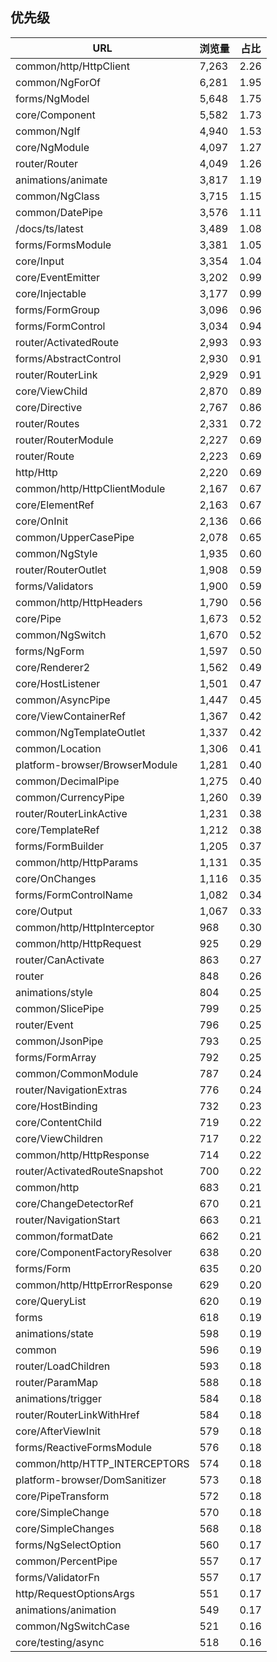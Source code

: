 ## 优先级

URL|浏览量|占比
---|---|----
common/http/HttpClient | 7,263 | 2.26
common/NgForOf | 6,281 | 1.95
forms/NgModel | 5,648 | 1.75
core/Component | 5,582 | 1.73
common/NgIf | 4,940 | 1.53
core/NgModule | 4,097 | 1.27
router/Router | 4,049 | 1.26
animations/animate | 3,817 | 1.19
common/NgClass | 3,715 | 1.15
common/DatePipe | 3,576 | 1.11
/docs/ts/latest | 3,489 | 1.08
forms/FormsModule | 3,381 | 1.05
core/Input | 3,354 | 1.04
core/EventEmitter | 3,202 | 0.99
core/Injectable | 3,177 | 0.99
forms/FormGroup | 3,096 | 0.96
forms/FormControl | 3,034 | 0.94
router/ActivatedRoute | 2,993 | 0.93
forms/AbstractControl | 2,930 | 0.91
router/RouterLink | 2,929 | 0.91
core/ViewChild | 2,870 | 0.89
core/Directive | 2,767 | 0.86
router/Routes | 2,331 | 0.72
router/RouterModule | 2,227 | 0.69
router/Route | 2,223 | 0.69
http/Http | 2,220 | 0.69
common/http/HttpClientModule | 2,167 | 0.67
core/ElementRef | 2,163 | 0.67
core/OnInit | 2,136 | 0.66
common/UpperCasePipe | 2,078 | 0.65
common/NgStyle | 1,935 | 0.60
router/RouterOutlet | 1,908 | 0.59
forms/Validators | 1,900 | 0.59
common/http/HttpHeaders | 1,790 | 0.56
core/Pipe | 1,673 | 0.52
common/NgSwitch | 1,670 | 0.52
forms/NgForm | 1,597 | 0.50
core/Renderer2 | 1,562 | 0.49
core/HostListener | 1,501 | 0.47
common/AsyncPipe | 1,447 | 0.45
core/ViewContainerRef | 1,367 | 0.42
common/NgTemplateOutlet | 1,337 | 0.42
common/Location | 1,306 | 0.41
platform-browser/BrowserModule | 1,281 | 0.40
common/DecimalPipe | 1,275 | 0.40
common/CurrencyPipe | 1,260 | 0.39
router/RouterLinkActive | 1,231 | 0.38
core/TemplateRef | 1,212 | 0.38
forms/FormBuilder | 1,205 | 0.37
common/http/HttpParams | 1,131 | 0.35
core/OnChanges | 1,116 | 0.35
forms/FormControlName | 1,082 | 0.34
core/Output | 1,067 | 0.33
common/http/HttpInterceptor | 968 | 0.30
common/http/HttpRequest | 925 | 0.29
router/CanActivate | 863 | 0.27
router | 848 | 0.26
animations/style | 804 | 0.25
common/SlicePipe | 799 | 0.25
router/Event | 796 | 0.25
common/JsonPipe | 793 | 0.25
forms/FormArray | 792 | 0.25
common/CommonModule | 787 | 0.24
router/NavigationExtras | 776 | 0.24
core/HostBinding | 732 | 0.23
core/ContentChild | 719 | 0.22
core/ViewChildren | 717 | 0.22
common/http/HttpResponse | 714 | 0.22
router/ActivatedRouteSnapshot | 700 | 0.22
common/http | 683 | 0.21
core/ChangeDetectorRef | 670 | 0.21
router/NavigationStart | 663 | 0.21
common/formatDate | 662 | 0.21
core/ComponentFactoryResolver | 638 | 0.20
forms/Form | 635 | 0.20
common/http/HttpErrorResponse | 629 | 0.20
core/QueryList | 620 | 0.19
forms | 618 | 0.19
animations/state | 598 | 0.19
common | 596 | 0.19
router/LoadChildren | 593 | 0.18
router/ParamMap | 588 | 0.18
animations/trigger | 584 | 0.18
router/RouterLinkWithHref | 584 | 0.18
core/AfterViewInit | 579 | 0.18
forms/ReactiveFormsModule | 576 | 0.18
common/http/HTTP_INTERCEPTORS | 574 | 0.18
platform-browser/DomSanitizer | 573 | 0.18
core/PipeTransform | 572 | 0.18
core/SimpleChange | 570 | 0.18
core/SimpleChanges | 568 | 0.18
forms/NgSelectOption | 560 | 0.17
common/PercentPipe | 557 | 0.17
forms/ValidatorFn | 557 | 0.17
http/RequestOptionsArgs | 551 | 0.17
animations/animation | 549 | 0.17
common/NgSwitchCase | 521 | 0.16
core/testing/async | 518 | 0.16
